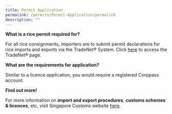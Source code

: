 ```yaml
---
title: Permit Application
permalink: /permits/Permit-Application/permalink
description: ""
---
```

**What is a rice permit required for?**

For all rice consignments, importers are to submit permit declarations for rice imports and exports via the TradeNet® System. Click [here](https://www.tradenet.gov.sg/tradenet/login.jsp) to access the TradeNet® page.


**What are the requirements for application?**

Similar to a licence application, you would require a registered Corppass account. 

**Find out more!**

For more information on **import and export procedures**, **customs schemes & licences**, etc, visit Singapore Customs website [here](https://www.customs.gov.sg/).